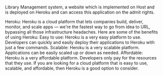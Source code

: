Library Management system, a website which is implemented on Host and is deployed on Heroku and can access this application on the admit rights.

Heroku:
Heroku is a cloud platform that lets companies build, deliver, monitor, and scale apps — we're the fastest way to go from idea to URL, bypassing all those infrastructure headaches.
Here are some of the benefits of using Heroku:
Easy to use: Heroku is a very easy platform to use. Developers can quickly and easily deploy their applications to Heroku with just a few commands.
Scalable: Heroku is a very scalable platform. Applications can be easily scaled up or down as needed.
Affordable: Heroku is a very affordable platform. Developers only pay for the resources that they use.
If you are looking for a cloud platform that is easy to use, scalable, and affordable, then Heroku is a good option to consider.
